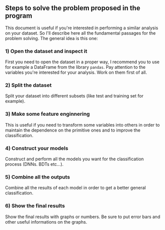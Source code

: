 ## Steps to solve the problem proposed in the program
This document is useful if you're interested in performing a similar analysis on your dataset. So I'll describe here all the
fundamental passages for the problem solving. The general idea is this one:
### 1) Open the dataset and inspect it
First you need to open the dataset in a proper way, I recommend you to use for example a DataFrame from the library `pandas`.
Pay attention to the variables you're interested for your analysis. Work on them first of all.
### 2) Split the dataset
Split your dataset into different subsets (like test and training set for example).
### 3) Make some feature enginnering
This is useful if you need to transform some variables into others in order to maintain the dependence on the primitive ones
and to improve the classification.
### 4) Construct your models
Construct and perform all the models you want for the classification process (DNNs. BDTs etc...).
### 5) Combine all the outputs
Combine all the results of each model in order to get a better general classification.
### 6) Show the final results
Show the final results with graphs or numbers. Be sure to put error bars and other useful informations on the graphs.
